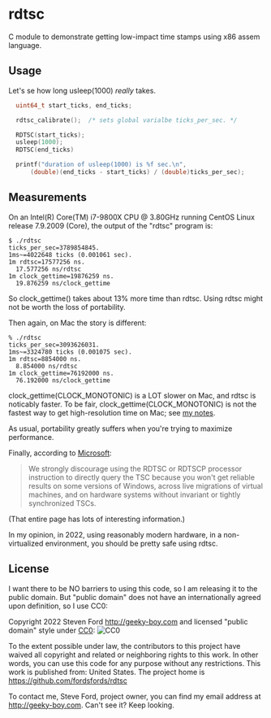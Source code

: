 # rdtsc
C module to demonstrate getting low-impact time stamps using
x86 assem language.


## Usage

Let's se how long usleep(1000) *really* takes.

````C
  uint64_t start_ticks, end_ticks;

  rdtsc_calibrate();  /* sets global varialbe ticks_per_sec. */

  RDTSC(start_ticks);
  usleep(1000);
  RDTSC(end_ticks)

  printf("duration of usleep(1000) is %f sec.\n",
      (double)(end_ticks - start_ticks) / (double)ticks_per_sec);
````


## Measurements

On an Intel(R) Core(TM) i7-9800X CPU @ 3.80GHz
running CentOS Linux release 7.9.2009 (Core),
the output of the "rdtsc" program is:

````
$ ./rdtsc
ticks_per_sec=3789854845.
1ms~=4022648 ticks (0.001061 sec).
1m rdtsc=17577256 ns.
  17.577256 ns/rdtsc
1m clock_gettime=19876259 ns.
  19.876259 ns/clock_gettime
````

So clock_gettime() takes about 13% more time than rdtsc.
Using rdtsc might not be worth the loss of portability.

Then again, on Mac the story is different:

````
% ./rdtsc
ticks_per_sec=3093626031.
1ms~=3324780 ticks (0.001075 sec).
1m rdtsc=8854000 ns.
  8.854000 ns/rdtsc
1m clock_gettime=76192000 ns.
  76.192000 ns/clock_gettime
````

clock_gettime(CLOCK_MONOTONIC) is a LOT slower on Mac,
and rdtsc is noticably faster.
To be fair, clock_gettime(CLOCK_MONOTONIC) is not the fastest way to get
high-resolution time on Mac; see [my notes](https://github.com/fordsfords/fordsfords.github.io/wiki/Timing-software#Conclusions).

As usual, portability greatly suffers when you're trying to maximize
performance.


Finally, according to
[Microsoft](https://docs.microsoft.com/en-us/windows/win32/sysinfo/acquiring-high-resolution-time-stamps):

> We strongly discourage using the RDTSC or RDTSCP processor instruction to directly query the TSC because you won't get reliable results on some versions of Windows, across live migrations of virtual machines, and on hardware systems without invariant or tightly synchronized TSCs.

(That entire page has lots of interesting information.)

In my opinion, in 2022, using reasonably modern hardware,
in a non-virtualized environment, you should be pretty safe using rdtsc.


## License

I want there to be NO barriers to using this code, so I am releasing it to the public domain.  But "public domain" does not have an internationally agreed upon definition, so I use CC0:

Copyright 2022 Steven Ford http://geeky-boy.com and licensed
"public domain" style under
[CC0](http://creativecommons.org/publicdomain/zero/1.0/):
![CC0](https://licensebuttons.net/p/zero/1.0/88x31.png "CC0")

To the extent possible under law, the contributors to this project have
waived all copyright and related or neighboring rights to this work.
In other words, you can use this code for any purpose without any
restrictions.  This work is published from: United States.  The project home
is https://github.com/fordsfords/rdtsc

To contact me, Steve Ford, project owner, you can find my email address
at http://geeky-boy.com.  Can't see it?  Keep looking.
